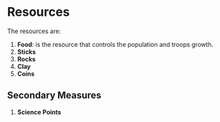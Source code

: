 # Resources

The resources are:

1. **Food**: is the resource that controls the population and troops growth.
2. **Sticks**
3. **Rocks**
4. **Clay**
5. **Coins**

## Secondary Measures

1. **Science Points**